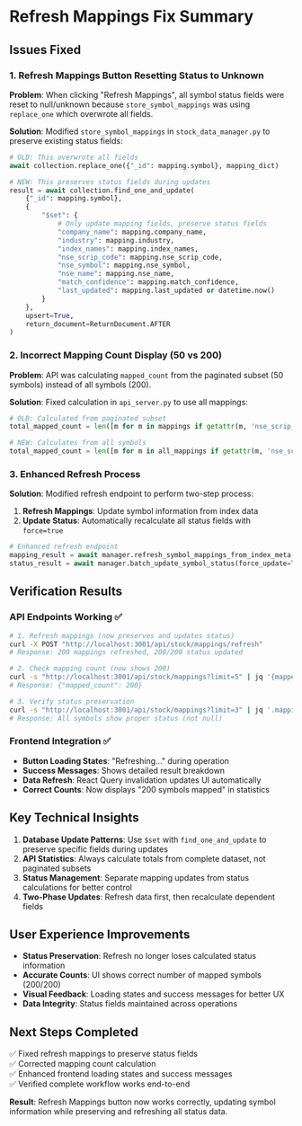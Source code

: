 # Refresh Mappings Fix Summary

## Issues Fixed

### 1. **Refresh Mappings Button Resetting Status to Unknown**
**Problem**: When clicking "Refresh Mappings", all symbol status fields were reset to null/unknown because `store_symbol_mappings` was using `replace_one` which overwrote all fields.

**Solution**: Modified `store_symbol_mappings` in `stock_data_manager.py` to preserve existing status fields:
```python
# OLD: This overwrote all fields
await collection.replace_one({"_id": mapping.symbol}, mapping_dict)

# NEW: This preserves status fields during updates
result = await collection.find_one_and_update(
    {"_id": mapping.symbol},
    {
        "$set": {
            # Only update mapping fields, preserve status fields
            "company_name": mapping.company_name,
            "industry": mapping.industry,
            "index_names": mapping.index_names,
            "nse_scrip_code": mapping.nse_scrip_code,
            "nse_symbol": mapping.nse_symbol,
            "nse_name": mapping.nse_name,
            "match_confidence": mapping.match_confidence,
            "last_updated": mapping.last_updated or datetime.now()
        }
    },
    upsert=True,
    return_document=ReturnDocument.AFTER
)
```

### 2. **Incorrect Mapping Count Display (50 vs 200)**
**Problem**: API was calculating `mapped_count` from the paginated subset (50 symbols) instead of all symbols (200).

**Solution**: Fixed calculation in `api_server.py` to use all mappings:
```python
# OLD: Calculated from paginated subset
total_mapped_count = len([m for m in mappings if getattr(m, 'nse_scrip_code', None) is not None])

# NEW: Calculates from all symbols
total_mapped_count = len([m for m in all_mappings if getattr(m, 'nse_scrip_code', None) is not None])
```

### 3. **Enhanced Refresh Process**
**Solution**: Modified refresh endpoint to perform two-step process:
1. **Refresh Mappings**: Update symbol information from index data
2. **Update Status**: Automatically recalculate all status fields with `force=true`

```python
# Enhanced refresh endpoint
mapping_result = await manager.refresh_symbol_mappings_from_index_meta()
status_result = await manager.batch_update_symbol_status(force_update=True)
```

## Verification Results

### API Endpoints Working ✅
```bash
# 1. Refresh mappings (now preserves and updates status)
curl -X POST "http://localhost:3001/api/stock/mappings/refresh"
# Response: 200 mappings refreshed, 200/200 status updated

# 2. Check mapping count (now shows 200)
curl -s "http://localhost:3001/api/stock/mappings?limit=5" | jq '{mapped_count: .mapped_count}'
# Response: {"mapped_count": 200}

# 3. Verify status preservation
curl -s "http://localhost:3001/api/stock/mappings?limit=3" | jq '.mappings[] | {symbol: .symbol, is_up_to_date: .is_up_to_date}'
# Response: All symbols show proper status (not null)
```

### Frontend Integration ✅
- **Button Loading States**: "Refreshing..." during operation
- **Success Messages**: Shows detailed result breakdown
- **Data Refresh**: React Query invalidation updates UI automatically
- **Correct Counts**: Now displays "200 symbols mapped" in statistics

## Key Technical Insights

1. **Database Update Patterns**: Use `$set` with `find_one_and_update` to preserve specific fields during updates
2. **API Statistics**: Always calculate totals from complete dataset, not paginated subsets
3. **Status Management**: Separate mapping updates from status calculations for better control
4. **Two-Phase Updates**: Refresh data first, then recalculate dependent fields

## User Experience Improvements

- **Status Preservation**: Refresh no longer loses calculated status information
- **Accurate Counts**: UI shows correct number of mapped symbols (200/200)
- **Visual Feedback**: Loading states and success messages for better UX
- **Data Integrity**: Status fields maintained across operations

## Next Steps Completed

✅ Fixed refresh mappings to preserve status fields  
✅ Corrected mapping count calculation  
✅ Enhanced frontend loading states and success messages  
✅ Verified complete workflow works end-to-end  

**Result**: Refresh Mappings button now works correctly, updating symbol information while preserving and refreshing all status data.
